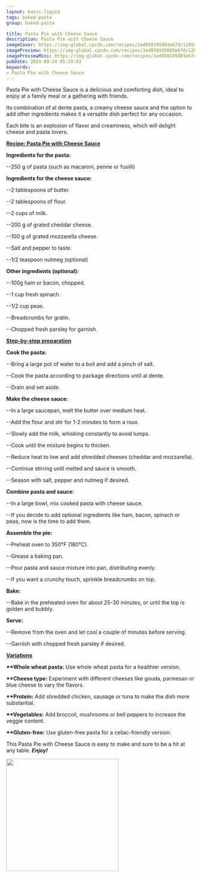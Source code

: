 ```yaml
---
layout: basic.liquid
tags: baked-pasta
group: baked-pasta

title: Pasta Pie with Cheese Sauce
description: Pasta Pie with Cheese Sauce
imageCover: https://img-global.cpcdn.com/recipes/1ed050195803e67d/1200x630cq70/photo.jpg
imagePreview: https://img-global.cpcdn.com/recipes/1ed050195803e67d/1200x630cq70/photo.jpg
imagePreviewMini: https://img-global.cpcdn.com/recipes/1ed050195803e67d/1200x630cq70/photo.jpg
pubDate: 2024-09-24 05:29:03
keywords:
- Pasta Pie with Cheese Sauce
---
```



Pasta Pie with Cheese Sauce is a delicious and comforting dish, ideal to enjoy at a family meal or a gathering with friends.

Its combination of al dente pasta, a creamy cheese sauce and the option to add other ingredients makes it a versatile dish perfect for any occasion.

Each bite is an explosion of flavor and creaminess, which will delight cheese and pasta lovers.

<u><b>Recipe: Pasta Pie with Cheese Sauce</b></u>

<b>Ingredients for the pasta:</b>

--250 g of pasta (such as macaroni, penne or fusilli)

<b>Ingredients for the cheese sauce:</b>

--2 tablespoons of butter.

--2 tablespoons of flour.

--2 cups of milk.

--200 g of grated cheddar cheese.

--100 g of grated mozzarella cheese.

--Salt and pepper to taste.

--1/2 teaspoon nutmeg (optional)



<b>Other ingredients (optional):</b>

--100g ham or bacon, chopped.

--1 cup fresh spinach.

--1/2 cup peas.

--Breadcrumbs for gratin.

--Chopped fresh parsley for garnish.



<u><b>Step-by-step preparation</b></u>

<b>Cook the pasta:</b>

--Bring a large pot of water to a boil and add a pinch of salt.

--Cook the pasta according to package directions until al dente.

--Drain and set aside.


<b>Make the cheese sauce:</b>

--In a large saucepan, melt the butter over medium heat.

--Add the flour and stir for 1-2 minutes to form a roux.

--Slowly add the milk, whisking constantly to avoid lumps.

--Cook until the mixture begins to thicken.

--Reduce heat to low and add shredded cheeses (cheddar and mozzarella).

--Continue stirring until melted and sauce is smooth.

--Season with salt, pepper and nutmeg if desired.


<b>Combine pasta and sauce:</b>

--In a large bowl, mix cooked pasta with cheese sauce.

--If you decide to add optional ingredients like ham, bacon, spinach or peas, now is the time to add them.


<b>Assemble the pie:</b>

--Preheat oven to 350°F (180°C).

--Grease a baking pan.

--Pour pasta and sauce mixture into pan, distributing evenly.

--If you want a crunchy touch, sprinkle breadcrumbs on top.


<b>Bake:</b>

--Bake in the preheated oven for about 25-30 minutes, or until the top is golden and bubbly.


<b>Serve:</b>

--Remove from the oven and let cool a couple of minutes before serving.

--Garnish with chopped fresh parsley if desired.


<u><b>Variations</b></u>

<b>**Whole wheat pasta:</b> Use whole wheat pasta for a healthier version.

<b>**Cheese type:</b> Experiment with different cheeses like gouda, parmesan or blue cheese to vary the flavors.

<b>**Protein:</b> Add shredded chicken, sausage or tuna to make the dish more substantial.

<b>**Vegetables:</b> Add broccoli, mushrooms or bell peppers to increase the veggie content.

<b>**Gluten-free:</b> Use gluten-free pasta for a celiac-friendly version.

This Pasta Pie with Cheese Sauce is easy to make and sure to be a hit at any table. <b><i>Enjoy!</i></b>



<img src="https://img-global.cpcdn.com/recipes/738a6d3f4f540d52/680x482cq70/pastel-de-macarrones-con-salsa-de-queso-azul-foto-principal.jpg" width="300" height="300">
